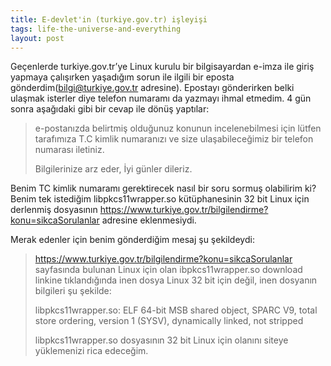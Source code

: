 ```yaml
---
title: E-devlet'in (turkiye.gov.tr) işleyişi
tags: life-the-universe-and-everything
layout: post
---
```


Geçenlerde turkiye.gov.tr’ye Linux kurulu bir bilgisayardan e-imza ile giriş yapmaya çalışırken yaşadığım sorun ile ilgili bir eposta gönderdim(bilgi@turkiye.gov.tr adresine). Epostayı gönderirken belki ulaşmak isterler diye telefon numaramı da yazmayı ihmal etmedim. 4 gün sonra aşağıdaki gibi bir cevap ile dönüş yaptılar:

> e-postanızda belirtmiş olduğunuz konunun incelenebilmesi için lütfen
> tarafımıza T.C kimlik numaranızı ve size ulaşabileceğimiz bir telefon 
> numarası iletiniz.
>
> Bilgilerinize arz eder,
> İyi günler dileriz.

Benim TC kimlik numaramı gerektirecek nasıl bir soru sormuş olabilirim ki? Benim tek istediğim libpkcs11wrapper.so kütüphanesinin 32 bit Linux için derlenmiş dosyasının https://www.turkiye.gov.tr/bilgilendirme?konu=sikcaSorulanlar adresine eklenmesiydi.

Merak edenler için benim gönderdiğim mesaj şu şekildeydi:

> https://www.turkiye.gov.tr/bilgilendirme?konu=sikcaSorulanlar sayfasında
> bulunan Linux için olan ibpkcs11wrapper.so download linkine tıklandığında
> inen dosya Linux 32 bit için değil, inen dosyanın bilgileri şu şekilde:
>
> libpkcs11wrapper.so: ELF 64-bit MSB shared object, SPARC V9, total store
> ordering, version 1 (SYSV), dynamically linked, not stripped
>
> libpkcs11wrapper.so dosyasının 32 bit Linux için olanını siteye yüklemenizi
> rica edeceğim.
